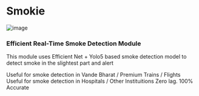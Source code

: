 # Smokie

![image](https://github.com/siddhantmishra-4098/Smoke-Detector/assets/90679433/abe4873f-7c3b-4d33-a67b-6048b7620393)


### Efficient Real-Time Smoke Detection Module
This module uses Efficient Net + Yolo5 based smoke detection model to detect smoke in the slightest part and alert

Useful for smoke detection in Vande Bharat / Premium Trains / Flights
Useful for smoke detection in Hospitals / Other Instituitions
Zero lag. 100% Accurate

